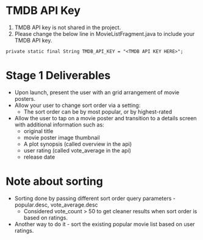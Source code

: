 # TMDB API Key

1. TMDB API key is not shared in the project.
2. Please change the below line in MovieListFragment.java to include your TMDB API key.

`private static final String TMDB_API_KEY = "<TMDB API KEY HERE>";`

# Stage 1 Deliverables

* Upon launch, present the user with an grid arrangement of movie posters.
* Allow your user to change sort order via a setting:
  * The sort order can be by most popular, or by highest-rated
* Allow the user to tap on a movie poster and transition to a details screen with additional information such as:
  * original title
  * movie poster image thumbnail
  * A plot synopsis (called overview in the api)
  * user rating (called vote_average in the api)
  * release date
  
# Note about sorting
  
* Sorting done by passing different sort order query parameters - popular.desc, vote_average.desc
  * Considered vote_count > 50 to get cleaner results when sort order is based on ratings.
* Another way to do it - sort the existing popular movie list based on user ratings. 
